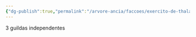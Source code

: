 ```yaml
---
{"dg-publish":true,"permalink":"/arvore-ancia/faccoes/exercito-de-thalassar-faccoes-internas/","dgPassFrontmatter":true}
---
```


3 guildas independentes 